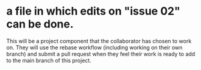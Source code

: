 # a file in which edits on "issue 02" can be done. 

This will be a project component that the collaborator has chosen to work on. They will use the rebase workflow (including working on their own branch) and submit a pull request when they feel their work is ready to add to the main branch of this project. 
